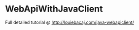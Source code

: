 WebApiWithJavaClient
====================

Full detailed tutorial @
http://louiebacaj.com/java-webapiclient/
